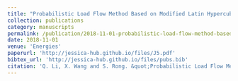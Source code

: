 ```yaml
---
title: "Probabilistic Load Flow Method Based on Modified Latin Hypercube-Important Sampling"
collection: publications
category: manuscripts
permalink: /publication/2018-11-01-probabilistic-load-flow-method-based-on-modified-latin-hypercube-important-sampling
date: 2018-11-01
venue: 'Energies'
paperurl: 'http://jessica-hub.github.io/files/J5.pdf'
bibtex_url: 'http://jessica-hub.github.io/files/pubs.bib'
citation: 'Q. Li, X. Wang and S. Rong. &quot;Probabilistic Load Flow Method Based on Modified Latin Hypercube-Important Sampling.&quot; <i>Energies</i>, vol. 11, no. 11, pp. 3171, 2018.'
---
```


